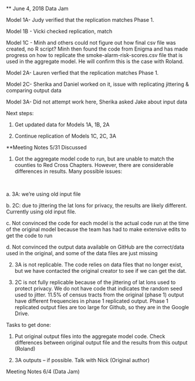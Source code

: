 ** June 4, 2018 Data Jam

Model 1A- Judy verified that the replication matches Phase 1. 

Model 1B - Vicki checked replication, match

Model 1C - Minh and others could not figure out how final csv file was created, no R script? Minh then found the code from Enigma and has made progress on how to replicate the smoke-alarm-risk-scores.csv file that is used in the aggregate model. He will confirm this is the case with Roland.

Model 2A- Lauren verfied that the replication matches Phase 1. 

Model 2C- Sherika and Daniel worked on it, issue with replicating jittering & comparing output data

Model 3A- Did not attempt work here, Sherika asked Jake about input data

Next steps: 

1. Get updated data for Models 1A, 1B, 2A

2. Continue replication of Models 1C, 2C, 3A



**Meeting Notes 5/31
Discussed
<br>

1)	Got the aggregate model code to run, but are unable to match the counties to Red Cross Chapters. However, there are considerable differences in results. Many possible issues:
<br>

a.	3A: we’re using old input file
<br>

b.	2C: due to jittering the lat lons for privacy, the results are likely different. Currently using old input file.
<br>

c.	Not convinced the code for each model is the actual code run at the time of the original model because the team has had to make extensive edits to get the code to run
<br>

d.	Not convinced the output data available on GitHub are the correct/data used in the original, and some of the data files are just missing

2)	3A is not replicable. The code relies on data files that no longer exist, but we have contacted the original creator to see if we can get the dat.

3)	2C is not fully replicable because of the jittering of lat lons used to protect privacy. We do not have code that indicates the random seed used to jitter. 11.5% of census tracts from the original (phase 1) output have different frequencies in phase 1 replicated output. Phase 1 replicated output files are too large for Github, so they are in the Google Drive.

Tasks to get done:
1)	Put original output files into the aggregate model code. Check differences between original output file and the results from this output (Roland)

2)	3A outputs – if possible. Talk with Nick (Original author)


Meeting Notes 6/4 (Data Jam)
